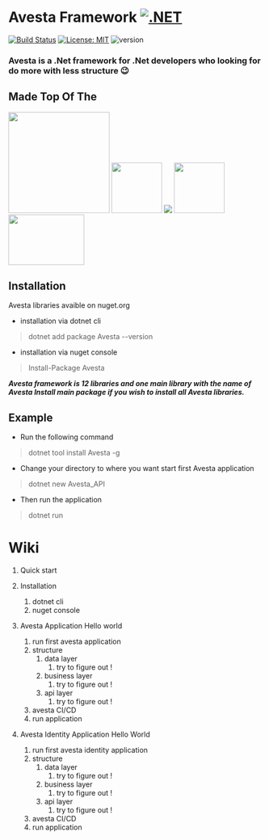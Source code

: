 # Avesta Framework [![.NET](https://img.shields.io/badge/--512BD4?logo=.net&logoColor=ffffff)](https://dotnet.microsoft.com/)

[![Build Status](https://travis-ci.org/joemccann/dillinger.svg?branch=master)](https://travis-ci.org/joemccann/dillinger) [![License: MIT](https://img.shields.io/badge/License-MIT-yellow.svg)](https://opensource.org/licenses/MIT) ![version](https://img.shields.io/badge/version-1.0.2.0-blue)

### Avesta is a .Net framework for .Net developers who looking for do more with less structure  😉

## Made Top Of The

<img src="https://raw.githubusercontent.com/swagger-api/swagger.io/wordpress/images/assets/SW-logo-clr.png" width="200" />
<img src="https://upload.wikimedia.org/wikipedia/commons/7/7d/Microsoft_.NET_logo.svg" width="100" height="100" /> 
<img src="https://ih1.redbubble.net/image.366684675.5673/flat,128x128,075,t-pad,128x128,f8f8f8.u2.jpg"  />
<img 
src="https://codeopinion.com/wp-content/uploads/2017/10/Bitmap-MEDIUM_Entity-Framework-Core-Logo_2colors_Square_Boxed_RGB.png" width="100" />
<img 
src="http://taswar.zeytinsoft.com/wp-content/uploads/2011/03/automapper-logo.jpg" width="150" height="100" />

## Installation

Avesta libraries avaible on nuget.org

- installation via dotnet cli

> dotnet add package Avesta --version

- installation via nuget console

> Install-Package Avesta

***Avesta framework is 12 libraries and one main library with the name of Avesta
Install main package if you wish to install all Avesta libraries.***

## Example

* Run the following command

> dotnet tool install Avesta -g

* Change your directory to where you want start first Avesta application

> dotnet new Avesta_API

* Then run the application

> dotnet run

# Wiki
<In Progress>

1. Quick start
2. Installation

   1. dotnet cli
   2. nuget console
3. Avesta Application Hello world

   1. run first avesta application
   2. structure
      1. data layer
         1. try to figure out !
      2. business layer
         1. try to figure out !
      3. api layer
         1. try to figure out !
   3. avesta CI/CD
   4. run application
4. Avesta Identity Application Hello World

   1. run first avesta identity application
   2. structure
      1. data layer
         1. try to figure out !
      2. business layer
         1. try to figure out !
      3. api layer
         1. try to figure out !
   3. avesta CI/CD
   4. run application
